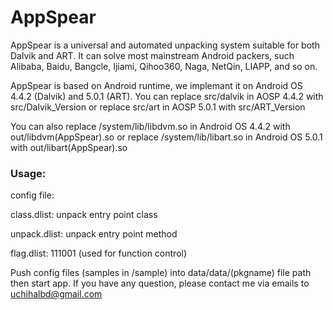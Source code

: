 # AppSpear

AppSpear is a universal and automated unpacking system suitable for both Dalvik and ART.
It can solve most mainstream Android packers, such Alibaba, Baidu, Bangcle, Ijiami, Qihoo360, Naga, NetQin, LIAPP, and so on.

AppSpear is based on Android runtime, we implemant it on Android OS 4.4.2 (Dalvik) and 5.0.1 (ART).
You can replace src/dalvik in AOSP 4.4.2 with src/Dalvik_Version 
or replace src/art in AOSP 5.0.1 with src/ART_Version

You can also replace /system/lib/libdvm.so in Android OS 4.4.2 with out/libdvm(AppSpear).so
or replace /system/lib/libart.so in Android OS 5.0.1 with out/libart(AppSpear).so

### Usage:

config file:

class.dlist: unpack entry point class

unpack.dlist: unpack entry point method

flag.dlist: 111001 (used for function control)

Push config files (samples in /sample) into data/data/(pkgname) file path then start app.
If you have any question, please contact me via emails to uchihalbd@gmail.com
